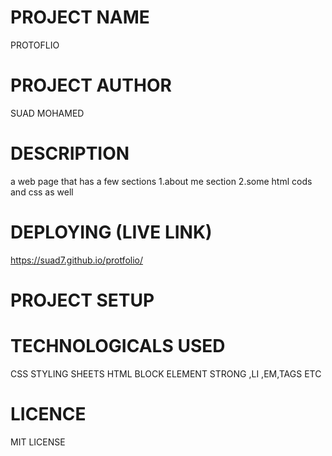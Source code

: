 # PROJECT NAME 
PROTOFLIO
# PROJECT AUTHOR
SUAD MOHAMED 
# DESCRIPTION
a web page that has a few sections 1.about me section 2.some html cods and css as well 
# DEPLOYING (LIVE LINK)
https://suad7.github.io/protfolio/
# PROJECT SETUP

# TECHNOLOGICALS USED
CSS STYLING SHEETS  HTML BLOCK ELEMENT STRONG ,LI ,EM,TAGS ETC 
# LICENCE
MIT LICENSE

